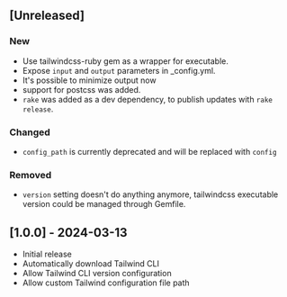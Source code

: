 ## [Unreleased]
### New
- Use tailwindcss-ruby gem as a wrapper for executable.
- Expose `input` and `output` parameters in _config.yml.
- It's possible to minimize output now
- support for postcss was added.
- `rake` was added as a dev dependency, to publish updates with `rake release`.

### Changed
- `config_path` is currently deprecated and will be replaced with `config`

### Removed
- `version` setting doesn't do anything anymore, tailwindcss executable version could be managed through Gemfile.

## [1.0.0] - 2024-03-13

- Initial release
- Automatically download Tailwind CLI
- Allow Tailwind CLI version configuration
- Allow custom Tailwind configuration file path
